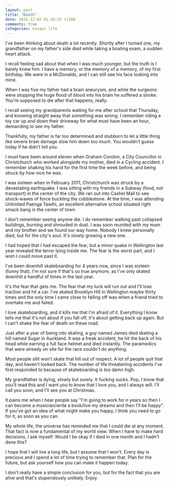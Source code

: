 ```yaml
---
layout: post
title: "Death"
date: 2015-12-02 01:24:25 +1300
comments: true
categories: essays life
---
```


I've been thinking about death a lot recently. Shortly after I turned one, my grandfather on my father's side died while taking a boating exam, a sudden heart attack.

I recall feeling sad about that when I was much younger, but the truth is I barely knew him. I have a memory, or the memory of a memory, of my first birthday. We were in a McDonalds, and I can still see his face looking into mine.

When I was five my father had a brain aneurysm, and while the surgeons were stopping the huge flood of blood into his brain he suffered a stroke. You're supposed to die after that happens, really.

I recall seeing my grandparents waiting for me after school that Thursday, and knowing straight away that something was wrong. I remember riding a toy car up and down their driveway for what must have been an hour, demanding to see my father.

Thankfully, my father is far too determined and stubborn to let a little thing like severe brain damage slow him down too much. You wouldn't guess today if he didn't tell you.

I must have been around eleven when Graham Condon, a City Councillor in Christchurch who worked alongside my mother, died in a Cycling accident. I remember shaking his hand for the first time the week before, and being struck by how nice he was.

I was sixteen when in February 2011, Christchurch was struck by a devastating earthquake. I was sitting with my friends in a Subway (food, not transport) in the center of the city. We ran out into Cashel Mall to see shock-waves of force buckling the cobblestone. At the time, I was attending Unlimited Paenga Tawihi, an excellent alternative school situated right smack bang in the center of town.

I don't remember seeing anyone die. I do remember walking past collapsed buildings, burning and shrouded in dust. I was soon reunited with my mum and my brother and we found our way home. Nobody I knew personally died, but for the city's soul. It's slowly growing a new one.

I had hoped that I had escaped the fear, but a minor quake in Wellington last year revealed the terror lying inside me. The fear is the worst part, and I wish I could move past it.

I've been downhill skateboarding for 4 years now, since I was sixteen (funny that). I'm not sure if that's so true anymore, as I've only skated downhill a handful of times in the last year.

It's the fear that gets me. The fear that my luck will run out and I'll lose traction and hit a car. I've skated Brooklyn Hill in Wellington maybe thirty times and the only time I came close to falling off was when a friend tried to overtake me and failed.

I love skateboarding, and it kills me that I'm afraid of it. Everything I know tells me that it's not about if you fall off, it's about getting back up again. But I can't shake the fear of death on these road.

Just after a year of being into skating, a guy named James died skating a hill named Sugar in Auckland. It was a freak accident, he hit the back of his head while earning a full face helmet and died instantly. The paramedics that were already on site for the race couldn't do anything.

Most people still won't skate that hill out of respect. A lot of people quit that day, and haven't looked back. The number of life threatening accidents I've first responded to because of skateboarding is too damn high.

My grandfather is dying, slowly but surely. It fucking sucks. Pop, I know that you'll read this and I want you to know that I love you, and I always will. I'll call you soon, and I'll see you at Christmas.

It pains me when I hear people say "I'm going to work for _n_ years so then I can become a musician/write a book/live my dreams and then I'll be happy". If you've got an idea of what might make you happy, I think you need to go for it, as soon as you can.

My whole life, the universe has reminded me that I could die at any moment. That fact is now a fundamental of my world view. When I have to make hard decisions, I ask myself: Would I be okay if I died in one month and I hadn't done this?

I hope that I will live a long life, but I assume that I won't. Every day is precious and I spend a lot of time trying to remember that. Plan for the future, but ask yourself how you can make it happen today.

I don't really have a simple conclusion for you, but for the fact that you are alive and that's stupendously unlikely. Enjoy.

